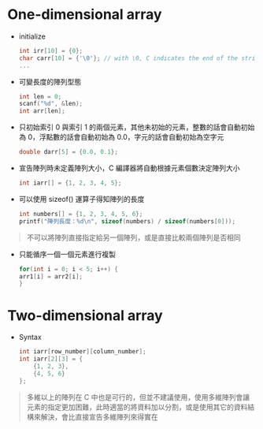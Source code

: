# One-dimensional array

- initialize

    ```c
	int irr[10] = {0};
	char carr[10] = {'\0'}; // with \0, C indicates the end of the string.
	...

- 可變長度的陣列型態

    ```c
    int len = 0;
    scanf("%d", &len);
    int arr[len];
    ```

- 只初始索引 0 與索引 1 的兩個元素，其他未初始的元素，整數的話會自動初始為 0，浮點數的話會自動初始為 0.0，字元的話會自動初始為空字元 

    ```c
	double darr[5] = {0.0, 0.1};
    ```

- 宣告陣列時未定義陣列大小，C 編譯器將自動根據元素個數決定陣列大小

    ```c
	int iarr[] = {1, 2, 3, 4, 5};
    ```
- 可以使用 sizeof() 運算子得知陣列的長度

    ```c
    int numbers[] = {1, 2, 3, 4, 5, 6};
    printf("陣列長度：%d\n", sizeof(numbers) / sizeof(numbers[0]));
    ```

> 不可以將陣列直接指定給另一個陣列，或是直接比較兩個陣列是否相同

- 只能循序一個一個元素進行複製

    ```c
    for(int i = 0; i < 5; i++) {
    arr1[i] = arr2[i];
    }
    ```

# Two-dimensional array

- Syntax

    ```c
	int iarr[row_number][column_number];
	int iarr[2][3] = {
        {1, 2, 3}, 
        {4, 5, 6}
    };
    ```
>多維以上的陣列在 C 中也是可行的，但並不建議使用，使用多維陣列會讓元素的指定更加困難，此時適當的將資料加以分割，或是使用其它的資料結構來解決，會比直接宣告多維陣列來得實在